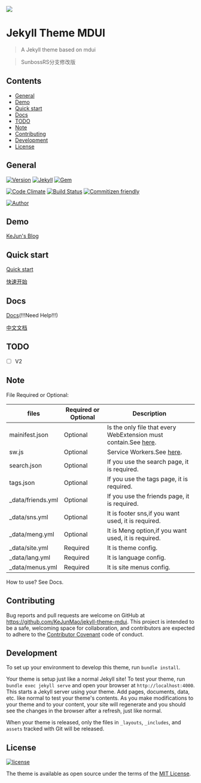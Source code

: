 ![](/jekylltheme.jpg)

# Jekyll Theme MDUI

> A Jekyll theme based on mdui

> SunbossRS分支修改版

## Contents

* [General](#general)
* [Demo](#demo)
* [Quick start](#quick-start)
* [Docs](#docs)
* [TODO](#todo)
* [Note](#note)
* [Contributing](#contributing)
* [Development](#development)
* [License](#license)

## General

[![Version](https://img.shields.io/badge/version-0.5.3-green.svg?style=flat-square)]()
[![Jekyll](https://img.shields.io/badge/Jekyll-3.5+-green.svg?style=flat-square)](https://jekyllrb.com/)
[![Gem](https://img.shields.io/gem/dt/jekyll-theme-mdui.svg?style=flat-square)](https://rubygems.org/gems/jekyll-theme-mdui/)

[![Code Climate](https://img.shields.io/codeclimate/maintainability/KeJunMao/jekyll-theme-mdui.svg?style=flat-square&label=code%20climate)](https://codeclimate.com/github/KeJunMao/jekyll-theme-mdui/)
[![Build Status](https://img.shields.io/travis/KeJunMao/jekyll-theme-mdui.svg?style=flat-square)](https://travis-ci.org/KeJunMao/jekyll-theme-mdui)
[![Commitizen friendly](https://img.shields.io/badge/commitizen-friendly-brightgreen.svg?style=flat-square)](http://commitizen.github.io/cz-cli/)

[![Author](https://img.shields.io/badge/author-KeJun-blue.svg?style=flat-square)](https://blog.kejun.me)

## Demo

[KeJun's Blog](https://blog.kejun.me)

## Quick start

[Quick start](http://mdui.kejun.me/#/quickstart)

[快速开始](http://mdui.kejun.me/#/zh-cn/quickstart)

## Docs

[Docs](http://mdui.kejun.me/#/)(!!!Need Help!!!)

[中文文档](http://mdui.kejun.me/#/zh-cn/)

## TODO

- [ ] V2

## Note

File Required or Optional:

|files|Required or Optional|Description|
|---  |---                 |---        |
|mainifest.json|Optional   |Is the only file that every WebExtension must contain.See [here](https://developer.mozilla.org/en-US/Add-ons/WebExtensions/manifest.json).|
|sw.js|Optional            |Service Workers.See [here](https://developers.google.com/web/fundamentals/getting-started/primers/service-workers).|
|search.json|Optional|If you use the search page, it is required.|
|tags.json|Optional|If you use the tags page, it is required.|
|_data/friends.yml|Optional|If you use the friends page, it is required.|
|_data/sns.yml|Optional|It is footer sns,if you want used, it is required.|
|_data/meng.yml|Optional|It is Meng option,if you want used, it is required.|
|_data/site.yml|Required|It is theme config.|
|_data/lang.yml|Required|It is language config.|
|_data/menus.yml|Required|It is site menus config.|

How to use? See Docs.

## Contributing

Bug reports and pull requests are welcome on GitHub at https://github.com/KeJunMao/jekyll-theme-mdui. This project is intended to be a safe, welcoming space for collaboration, and contributors are expected to adhere to the [Contributor Covenant](http://contributor-covenant.org) code of conduct.

## Development

To set up your environment to develop this theme, run `bundle install`.

Your theme is setup just like a normal Jekyll site! To test your theme, run `bundle exec jekyll serve` and open your browser at `http://localhost:4000`. This starts a Jekyll server using your theme. Add pages, documents, data, etc. like normal to test your theme's contents. As you make modifications to your theme and to your content, your site will regenerate and you should see the changes in the browser after a refresh, just like normal.

When your theme is released, only the files in `_layouts`, `_includes`, and `assets` tracked with Git will be released.

## License

[![license](https://img.shields.io/github/license/KeJunMao/jekyll-theme-mdui.svg?style=flat-square)](https://github.com/KeJunMao/jekyll-theme-mdui/blob/master/LICENSE.txt)

The theme is available as open source under the terms of the [MIT License](https://opensource.org/licenses/MIT).
